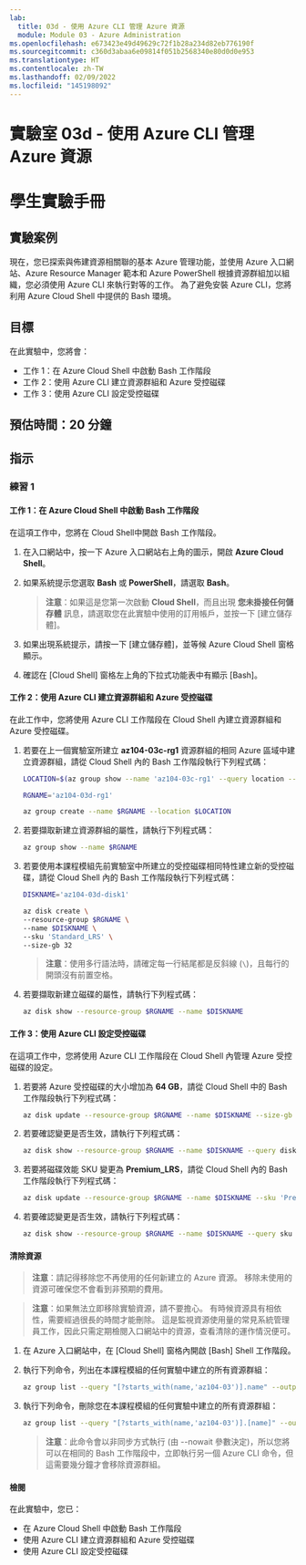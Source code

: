 ```yaml
---
lab:
  title: 03d - 使用 Azure CLI 管理 Azure 資源
  module: Module 03 - Azure Administration
ms.openlocfilehash: e673423e49d49629c72f1b28a234d82eb776190f
ms.sourcegitcommit: c360d3abaa6e09814f051b2568340e80d0d0e953
ms.translationtype: HT
ms.contentlocale: zh-TW
ms.lasthandoff: 02/09/2022
ms.locfileid: "145198092"
---
```

# <a name="lab-03d---manage-azure-resources-by-using-azure-cli"></a>實驗室 03d - 使用 Azure CLI 管理 Azure 資源
# <a name="student-lab-manual"></a>學生實驗手冊

## <a name="lab-scenario"></a>實驗案例

現在，您已探索與佈建資源相關聯的基本 Azure 管理功能，並使用 Azure 入口網站、Azure Resource Manager 範本和 Azure PowerShell 根據資源群組加以組織，您必須使用 Azure CLI 來執行對等的工作。 為了避免安裝 Azure CLI，您將利用 Azure Cloud Shell 中提供的 Bash 環境。

## <a name="objectives"></a>目標

在此實驗中，您將會：

+ 工作 1：在 Azure Cloud Shell 中啟動 Bash 工作階段
+ 工作 2：使用 Azure CLI 建立資源群組和 Azure 受控磁碟
+ 工作 3：使用 Azure CLI 設定受控磁碟

## <a name="estimated-timing-20-minutes"></a>預估時間：20 分鐘

## <a name="instructions"></a>指示

### <a name="exercise-1"></a>練習 1

#### <a name="task-1-start-a-bash-session-in-azure-cloud-shell"></a>工作 1：在 Azure Cloud Shell 中啟動 Bash 工作階段

在這項工作中，您將在 Cloud Shell中開啟 Bash 工作階段。 

1. 在入口網站中，按一下 Azure 入口網站右上角的圖示，開啟 **Azure Cloud Shell**。

1. 如果系統提示您選取 **Bash** 或 **PowerShell**，請選取 **Bash**。 

    >**注意**：如果這是您第一次啟動 **Cloud Shell**，而且出現 **您未掛接任何儲存體** 訊息，請選取您在此實驗中使用的訂用帳戶，並按一下 [建立儲存體]。 

1. 如果出現系統提示，請按一下 [建立儲存體]，並等候 Azure Cloud Shell 窗格顯示。 

1. 確認在 [Cloud Shell] 窗格左上角的下拉式功能表中有顯示 [Bash]。

#### <a name="task-2-create-a-resource-group-and-an-azure-managed-disk-by-using-azure-cli"></a>工作 2：使用 Azure CLI 建立資源群組和 Azure 受控磁碟

在此工作中，您將使用 Azure CLI 工作階段在 Cloud Shell 內建立資源群組和 Azure 受控磁碟。

1. 若要在上一個實驗室所建立 **az104-03c-rg1** 資源群組的相同 Azure 區域中建立資源群組，請從 Cloud Shell 內的 Bash 工作階段執行下列程式碼：

   ```sh
   LOCATION=$(az group show --name 'az104-03c-rg1' --query location --out tsv)

   RGNAME='az104-03d-rg1'

   az group create --name $RGNAME --location $LOCATION
   ```
1. 若要擷取新建立資源群組的屬性，請執行下列程式碼：

   ```sh
   az group show --name $RGNAME
   ```
1. 若要使用本課程模組先前實驗室中所建立的受控磁碟相同特性建立新的受控磁碟，請從 Cloud Shell 內的 Bash 工作階段執行下列程式碼：

   ```sh
   DISKNAME='az104-03d-disk1'

   az disk create \
   --resource-group $RGNAME \
   --name $DISKNAME \
   --sku 'Standard_LRS' \
   --size-gb 32
   ```
    >**注意**：使用多行語法時，請確定每一行結尾都是反斜線 (`\`)，且每行的開頭沒有前置空格。

1. 若要擷取新建立磁碟的屬性，請執行下列程式碼：

   ```sh
   az disk show --resource-group $RGNAME --name $DISKNAME
   ```

#### <a name="task-3-configure-the-managed-disk-by-using-azure-cli"></a>工作 3：使用 Azure CLI 設定受控磁碟

在這項工作中，您將使用 Azure CLI 工作階段在 Cloud Shell 內管理 Azure 受控磁碟的設定。 

1. 若要將 Azure 受控磁碟的大小增加為 **64 GB**，請從 Cloud Shell 中的 Bash 工作階段執行下列程式碼：

   ```sh
   az disk update --resource-group $RGNAME --name $DISKNAME --size-gb 64
   ```

1. 若要確認變更是否生效，請執行下列程式碼：

   ```sh
   az disk show --resource-group $RGNAME --name $DISKNAME --query diskSizeGb
   ```

1. 若要將磁碟效能 SKU 變更為 **Premium_LRS**，請從 Cloud Shell 內的 Bash 工作階段執行下列程式碼：

   ```sh
   az disk update --resource-group $RGNAME --name $DISKNAME --sku 'Premium_LRS'
   ```

1. 若要確認變更是否生效，請執行下列程式碼：

   ```sh
   az disk show --resource-group $RGNAME --name $DISKNAME --query sku
   ```

#### <a name="clean-up-resources"></a>清除資源

 > **注意**：請記得移除您不再使用的任何新建立的 Azure 資源。 移除未使用的資源可確保您不會看到非預期的費用。

 > **注意**：如果無法立即移除實驗資源，請不要擔心。 有時候資源具有相依性，需要經過很長的時間才能刪除。 這是監視資源使用量的常見系統管理員工作，因此只需定期檢閱入口網站中的資源，查看清除的運作情況便可。 

1. 在 Azure 入口網站中，在 [Cloud Shell] 窗格內開啟 [Bash] Shell 工作階段。

1. 執行下列命令，列出在本課程模組的任何實驗中建立的所有資源群組：

   ```sh
   az group list --query "[?starts_with(name,'az104-03')].name" --output tsv
   ```

1. 執行下列命令，刪除您在本課程模組的任何實驗中建立的所有資源群組：

   ```sh
   az group list --query "[?starts_with(name,'az104-03')].[name]" --output tsv | xargs -L1 bash -c 'az group delete --name $0 --no-wait --yes'
   ```

    >**注意**：此命令會以非同步方式執行 (由 --nowait 參數決定)，所以您將可以在相同的 Bash 工作階段中，立即執行另一個 Azure CLI 命令，但這需要幾分鐘才會移除資源群組。

#### <a name="review"></a>檢閱

在此實驗中，您已：

- 在 Azure Cloud Shell 中啟動 Bash 工作階段
- 使用 Azure CLI 建立資源群組和 Azure 受控磁碟
- 使用 Azure CLI 設定受控磁碟
